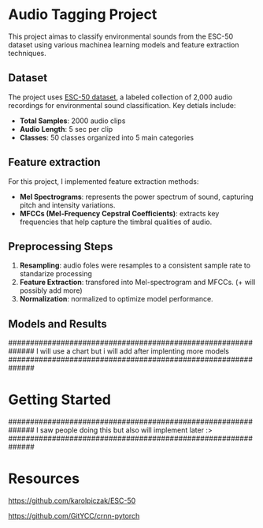 # Audio Tagging Project
This project aimas to classify environmental sounds from the ESC-50 dataset using various machinea learning models and feature extraction techniques.

## Dataset
The project uses [ESC-50 dataset](https://github.com/karolpiczak/ESC-50), a labeled collection of 2,000 audio recordings for environmental sound classification.
Key detials include:
- **Total Samples**: 2000 audio clips
- **Audio Length**: 5 sec per clip
- **Classes**: 50 classes organized into 5 main categories

## Feature extraction
For this project, I implemented feature extraction methods:
- **Mel Spectrograms**: represents the power spectrum of sound, capturing pitch and intensity variations.
- **MFCCs (Mel-Frequency Cepstral Coefficients)**: extracts key frequencies that help capture the timbral qualities of audio.

## Preprocessing Steps
1. **Resampling**: audio foles were resamples to a consistent sample rate to standarize processing
2. **Feature Extraction**: transfored into Mel-spectrogram and MFCCs. (+ will possibly add more)
3. **Normalization**: normalized to optimize model performance.

## Models and Results
##############################################################
I will use a chart but i will add after implenting more models
##############################################################

# Getting Started
##############################################################
I saw people doing this but also will implement later :>
##############################################################

# Resources
https://github.com/karolpiczak/ESC-50

https://github.com/GitYCC/crnn-pytorch


